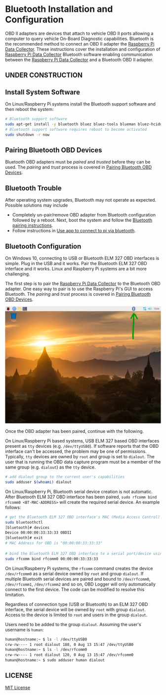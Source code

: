 # Bluetooth Installation and Configuration

OBD II adapters are devices that attach to vehicle OBD II ports allowing a computer to query vehicle On-Board Diagnostic capabilities.  Bluetooth is the recommended method to connect an OBD II adapter the [Raspberry Pi Data Collector](./README-rpdc.md).  These instructions cover the installation and configuration of [Raspberry Pi Data Collector](./README-rpdc.md) Bluetooth software enabling communication between the [Raspberry Pi Data Collector](./README-rpdc.md) and a Bluetooth OBD II adapter.

## **UNDER CONSTRUCTION**

## Install System Software

On Linux/Raspberry Pi systems install the Bluetooth support software and then reboot the system:

```bash
# Bluetooth support software
sudo apt-get install -y bluetooth bluez bluez-tools blueman bluez-hcidump
# Bluetooth support software requires reboot to become activated
sudo shutdown -r now
```

## Pairing Bluetooth OBD Devices

Bluetooth OBD adapters must be *paired* and *trusted* before they can be used.  The *pairing* and *trust* process is covered in [Pairing Bluetooth OBD Devices](./docs/README-BluetoothPairing.md).

## Bluetooth Trouble

After operating system upgrades, Bluetooth may not operate as expected.  Possible solutions may include

- Completely un-pair/remove OBD adapter from Bluetooth configuration followed by a reboot.  Next, boot the system and follow the [Bluetooth pairing instructions](./docs/README-BluetoothPairing.md).
- Follow instructions in [Use app to connect to pi via bluetooth](https://forums.raspberrypi.com/viewtopic.php?p=947185#p947185).

## Bluetooth Configuration

On Windows 10, connecting to USB or Bluetooth ELM 327 OBD interfaces is simple.  Plug in the USB and it works.  Pair the Bluetooth ELM 327 OBD interface and it works.  Linux and Raspberry Pi systems are a bit more challenging.

The first step is to pair the [Raspberry Pi Data Collector](./README-rpdc.md) to the Bluetooth OBD adapter.  One easy way to pair is to use the Raspberry Pi's GUI to access Bluetooth.  The *pairing* and *trust* process is covered in [Pairing Bluetooth OBD Devices](./docs/README-BluetoothPairing.md).

![RaspberryPi Bluetooth GUI Utility](docs/README-rpi-gui-bt.jpg)

Once the OBD adapter has been paired, continue with the following.

On Linux/Raspberry Pi based systems, USB ELM 327 based OBD interfaces present as ```tty``` devices (e.g. ```/dev/ttyUSB0```).  If software reports that the OBD interface can't be accessed, the problem may be one of permissions.  Typically, ```tty``` devices are owned by ```root``` and group is set to ```dialout```.  The user that is running the OBD data capture program must be a member of the same group (e.g. ```dialout```) as the ```tty``` device.

```bash
# add dialout group to the current user's capabilities
sudo adduser $(whoami) dialout
```

On Linux/Raspberry Pi, Bluetooth serial device creation is not automatic.  After Bluetooth ELM 327 OBD interface has been paired, ```sudo rfcomm bind rfcomm0 <BT-MAC-ADDRESS>``` will create the required serial device.   An example follows:

```bash
# get the Bluetooth ELM 327 OBD interface's MAC (Media Access Control) address
sudo bluetoothctl
[bluetooth]# devices
Device 00:00:00:33:33:33 OBDII
[bluetooth]# exit
# MAC Address for OBD is "00:00:00:33:33:33"

# bind the Bluetooth ELM 327 OBD interface to a serial port/device using the interfaces Bluetooth MAC (Media Access Control) address:
sudo rfcomm bind rfcomm0 00:00:00:33:33:33
```

On Linux/Raspberry Pi systems, the ```rfcomm``` command creates the device ```/dev/rfcomm0``` as a serial device owned by  ```root``` and group ```dialout```.  If multiple Bluetooth serial devices are paired and bound to ```/dev/rfcomm0```, ```/dev/rfcomm1```, ```/dev/rfcomm2``` and so on, OBD Logger will only automatically connect to the first device.  The code can be modified to resolve this limitation.

Regardless of connection type (USB or Bluetooth) to an ELM 327 OBD interface, the serial device will be owned by ```root``` with group ```dialout```.  Access to the device is limited to ```root``` and users in the group ```dialout```.

Users need to be added to the group ```dialout```.  Assuming the user's username is ```human```:

```bash
human@hostname:~ $ ls -l /dev/ttyUSB0
crw-rw---- 1 root dialout 188, 0 Aug 13 15:47 /dev/ttyUSB0
human@hostname:~ $ ls -l /dev/rfcomm0
crw-rw---- 1 root dialout 120, 0 Aug 13 15:47 /dev/rfcomm0
human@hostname:~ $ sudo adduser human dialout
```

## LICENSE

[MIT License](./LICENSE.md)
